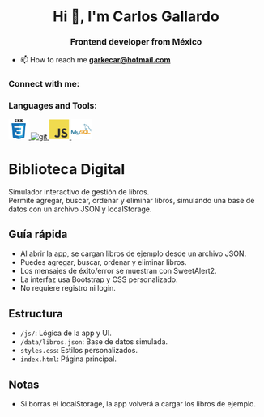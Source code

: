<h1 align="center">Hi 👋, I'm Carlos Gallardo</h1>
<h3 align="center">Frontend developer from México</h3>

- 📫 How to reach me **garkecar@hotmail.com**

<h3 align="left">Connect with me:</h3>
<p align="left">
</p>

<h3 align="left">Languages and Tools:</h3>
<p align="left"> <a href="https://www.w3schools.com/css/" target="_blank" rel="noreferrer"> <img src="https://raw.githubusercontent.com/devicons/devicon/master/icons/css3/css3-original-wordmark.svg" alt="css3" width="40" height="40"/> </a> <a href="https://git-scm.com/" target="_blank" rel="noreferrer"> <img src="https://www.vectorlogo.zone/logos/git-scm/git-scm-icon.svg" alt="git" width="40" height="40"/> </a> <a href="https://developer.mozilla.org/en-US/docs/Web/JavaScript" target="_blank" rel="noreferrer"> <img src="https://raw.githubusercontent.com/devicons/devicon/master/icons/javascript/javascript-original.svg" alt="javascript" width="40" height="40"/> </a> <a href="https://www.mysql.com/" target="_blank" rel="noreferrer"> <img src="https://raw.githubusercontent.com/devicons/devicon/master/icons/mysql/mysql-original-wordmark.svg" alt="mysql" width="40" height="40"/> </a> </p>

# Biblioteca Digital

Simulador interactivo de gestión de libros.  
Permite agregar, buscar, ordenar y eliminar libros, simulando una base de datos con un archivo JSON y localStorage.

## Guía rápida

- Al abrir la app, se cargan libros de ejemplo desde un archivo JSON.
- Puedes agregar, buscar, ordenar y eliminar libros.
- Los mensajes de éxito/error se muestran con SweetAlert2.
- La interfaz usa Bootstrap y CSS personalizado.
- No requiere registro ni login.

## Estructura

- `/js/`: Lógica de la app y UI.
- `/data/libros.json`: Base de datos simulada.
- `styles.css`: Estilos personalizados.
- `index.html`: Página principal.

## Notas

- Si borras el localStorage, la app volverá a cargar los libros de ejemplo.
